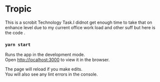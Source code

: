 # Tropic

This is a scrobit Technology Task.I didnot get enough time to take that on enhance level due to my current office work load and other suff but here is the code .

### `yarn start`

Runs the app in the development mode.\
Open [http://localhost:3000](http://localhost:3000) to view it in the browser.

The page will reload if you make edits.\
You will also see any lint errors in the console.
